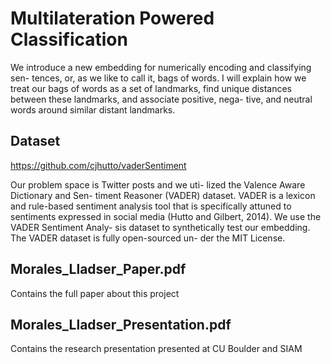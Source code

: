# Multilateration Powered Classification

We introduce a new embedding for numerically encoding and classifying sen- tences, or, as we like to call it, bags of words. I will explain how we treat our bags of words as a set of landmarks, find unique distances between these landmarks, and associate positive, nega- tive, and neutral words around similar distant landmarks.

## Dataset

https://github.com/cjhutto/vaderSentiment

Our problem space is Twitter posts and we uti- lized the Valence Aware Dictionary and Sen- timent Reasoner (VADER) dataset. VADER is a lexicon and rule-based sentiment analysis tool that is specifically attuned to sentiments expressed in social media (Hutto and Gilbert, 2014). We use the VADER Sentiment Analy- sis dataset to synthetically test our embedding. The VADER dataset is fully open-sourced un- der the MIT License.

## Morales_Lladser_Paper.pdf

Contains the full paper about this project

## Morales_Lladser_Presentation.pdf

Contains the research presentation presented at CU Boulder and SIAM
